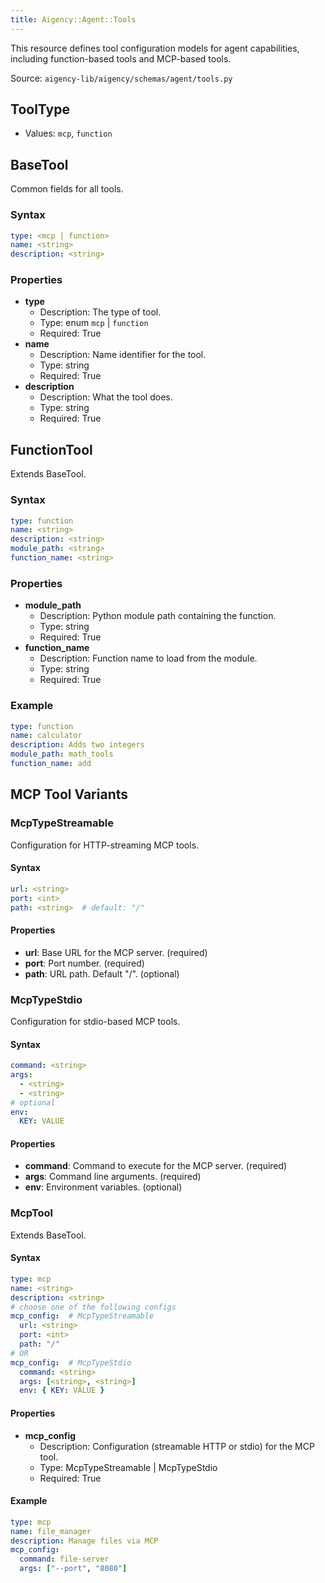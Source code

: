 ```yaml
---
title: Aigency::Agent::Tools
---
```


This resource defines tool configuration models for agent capabilities, including function-based tools and MCP-based tools.

Source: `aigency-lib/aigency/schemas/agent/tools.py`

## ToolType
- Values: `mcp`, `function`

## BaseTool
Common fields for all tools.

### Syntax
```yaml
type: <mcp | function>
name: <string>
description: <string>
```

### Properties
- **type**
  - Description: The type of tool.
  - Type: enum `mcp` | `function`
  - Required: True
- **name**
  - Description: Name identifier for the tool.
  - Type: string
  - Required: True
- **description**
  - Description: What the tool does.
  - Type: string
  - Required: True

## FunctionTool
Extends BaseTool.

### Syntax
```yaml
type: function
name: <string>
description: <string>
module_path: <string>
function_name: <string>
```

### Properties
- **module_path**
  - Description: Python module path containing the function.
  - Type: string
  - Required: True
- **function_name**
  - Description: Function name to load from the module.
  - Type: string
  - Required: True

### Example
```yaml
type: function
name: calculator
description: Adds two integers
module_path: math_tools
function_name: add
```

## MCP Tool Variants

### McpTypeStreamable
Configuration for HTTP-streaming MCP tools.

#### Syntax
```yaml
url: <string>
port: <int>
path: <string>  # default: "/"
```

#### Properties
- **url**: Base URL for the MCP server. (required)
- **port**: Port number. (required)
- **path**: URL path. Default "/". (optional)

### McpTypeStdio
Configuration for stdio-based MCP tools.

#### Syntax
```yaml
command: <string>
args:
  - <string>
  - <string>
# optional
env:
  KEY: VALUE
```

#### Properties
- **command**: Command to execute for the MCP server. (required)
- **args**: Command line arguments. (required)
- **env**: Environment variables. (optional)

### McpTool
Extends BaseTool.

#### Syntax
```yaml
type: mcp
name: <string>
description: <string>
# choose one of the following configs
mcp_config:  # McpTypeStreamable
  url: <string>
  port: <int>
  path: "/"
# OR
mcp_config:  # McpTypeStdio
  command: <string>
  args: [<string>, <string>]
  env: { KEY: VALUE }
```

#### Properties
- **mcp_config**
  - Description: Configuration (streamable HTTP or stdio) for the MCP tool.
  - Type: McpTypeStreamable | McpTypeStdio
  - Required: True

#### Example
```yaml
type: mcp
name: file_manager
description: Manage files via MCP
mcp_config:
  command: file-server
  args: ["--port", "8080"]
```
